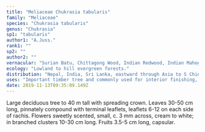 ```yaml
---
title: "Meliaceae Chukrasia tabularis"
family: "Meliaceae"
species: "Chukrasia tabularis"
genus: "Chukrasia"
sp1: "tabularis"
author1: "A.Juss."
rank1: ""
sp2: ""
author2: ""
vernacular: "Surian Batu, Chittagong Wood, Indian Redwood, Indian Mahogany"
ecology: "Lowland to hill evergreen forests."
distribution: "Nepal, India, Sri Lanka, eastward through Asia to S China (including Hainan), N Sumatra, Peninsular Malaysia and Borneo."
uses: "Important timber tree and commonly used for interior finishing, panelling, moulding, flooring, decorative furniture, sliced veneer etc."
date: 2019-11-13T09:35:09.149Z
---
```

Large deciduous tree to 40 m tall with spreading crown. Leaves 30-50 cm long, pinnately compound with terminal leaflets, leaflets 6-12 on each side of rachis. Flowers sweetly scented, small, c. 3 mm across, cream to white; in branched clusters 10-30 cm long. Fruits 3.5-5 cm long, capsular.